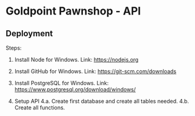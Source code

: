 # Goldpoint Pawnshop - API

## Deployment

Steps:
1. Install Node for Windows.
    Link: https://nodejs.org
2. Install GitHub for Windows.
    Link: https://git-scm.com/downloads
3. Install PostgreSQL for Windows.
    Link: https://www.postgresql.org/download/windows/

4. Setup API
  4.a. Create first database and create all tables needed.
  4.b. Create all functions.
